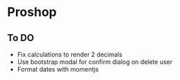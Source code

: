 # Proshop

## To DO

- Fix calculations to render 2 decimals
- Use bootstrap modal for confirm dialog on delete user
- Format dates with momentjs
